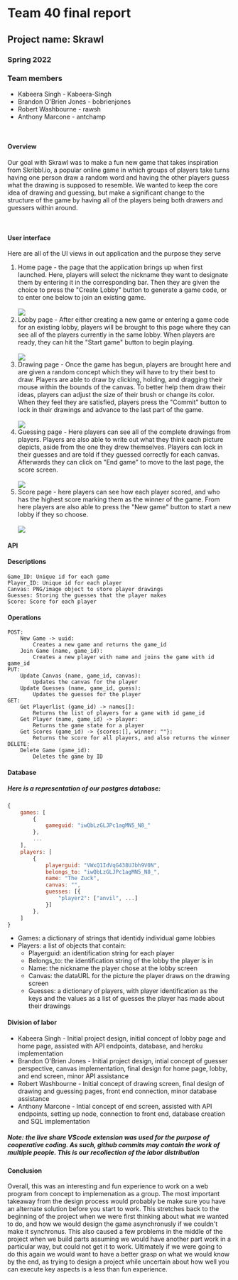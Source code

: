 <h1>Team 40 final report</h1>
<h2>Project name: Skrawl</h2>
<h3>Spring 2022</h3>
<h3>Team members</h3>
<ul>
    <li>Kabeera Singh - Kabeera-Singh</li>
    <li>Brandon O'Brien Jones - bobrienjones</li>
    <li>Robert Washbourne - rawsh</li>
    <li>Anthony Marcone - antchamp</li>
</ul>
<br>

<h4>Overview</h4>
<p> Our goal with Skrawl was to make a fun new game that takes inspiration from Skribbl.io, a popular online game in which groups of players take turns having one person draw a random word and having the other players guess what the drawing is supposed to resemble. We wanted to keep the core idea of drawing and guessing, but make a significant change to the structure of the game by having all of the players being both drawers and guessers within around.</p>

<br>
<h4>User interface</h4>
<p>Here are all of the UI views in out application and the purpose they serve</p>
<ol>
    <li>Home page - the page that the application brings up when first launched. Here, players will select the nickname they want to designate them by entering it in the corresponding bar. Then they are given the choice to press the "Create Lobby" button to generate a game code, or to enter one below to join an existing game. </li>
    <br>
    <img src = Homepage.png></img>
    <br>
    <li>Lobby page - After either creating a new game or entering a game code for an existing lobby, players will be brought to this page where they can see all of the players currently in the same lobby. When players are ready, they can hit the "Start game" button to begin playing.</li>
    <br>
    <img src = Lobby_Page.png></img>
    <br>
    <li>Drawing page - Once the game has begun, players are brought here and are given a random concept which they will have to try their best to draw. Players are able to draw by clicking, holding, and dragging their mouse within the bounds of the canvas. To better help them draw their ideas, players can adjust the size of their brush or change its color. When they feel they are satisfied, players press the "Commit" button to lock in their drawings and advance to the last part of the game.</li>
    <br>
    <img src = Drawing_Screen.png></img>
    <br>
    <li>Guessing page - Here players can see all of the complete drawings from players. Players are also able to write out what they think each picture depicts, aside from the one they drew themselves. Players can lock in their guesses and are told if they guessed correctly for each canvas. Afterwards they can click on "End game" to move to the last page, the score screen.</li>
    <br>
    <img src = Guessing_Screen.png></img>
    <br>
    <li>Score page - here players can see how each player scored, and who has the highest score marking them as the winner of the game. From here players are also able to press the "New game" button to start a new lobby if they so choose.</li>
    <br>
    <img src = Score_Screen.png></img>
    <br>
</ol>
<h4>API</h4>
<h4>Descriptions</h4>

```
Game_ID: Unique id for each game
Player_ID: Unique id for each player
Canvas: PNG/image object to store player drawings
Guesses: Storing the guesses that the player makes
Score: Score for each player
```

<h4>Operations</h4>

```
POST:
    New Game -> uuid:
        Creates a new game and returns the game_id
    Join Game (name, game_id):
        Creates a new player with name and joins the game with id game_id
PUT:
    Update Canvas (name, game_id, canvas):
        Updates the canvas for the player
    Update Guesses (name, game_id, guess):
        Updates the guesses for the player
GET:
    Get Playerlist (game_id) -> names[]:
        Returns the list of players for a game with id game_id
    Get Player (name, game_id) -> player:
        Returns the game state for a player
    Get Scores (game_id) -> {scores:[], winner: ""}:
        Returns the score for all players, and also returns the winner
DELETE:
    Delete Game (game_id):
        Deletes the game by ID
```

<h4>Database</h4>
<h5>Here is a representation of our postgres database:</h5>

```javascript
{
    games: [
        {
            gameguid: "iwQbLzGLJPc1agMN5_N8_"
        },
        ...
    ],
    players: [
        {
            playerguid: "VWxQ1IdVqG438UJbh9V0N",
            belongs_to: "iwQbLzGLJPc1agMN5_N8_",
            name: "The Zuck",
            canvas: "",
            guesses: [{
                "player2": ["anvil", ...]
            }]
        },
    ]
}

```
<ul> 
    <li> Games: a dictionary of strings that identidy individual game lobbies </li>
    <li> Players: a list of objects that contain:
        <ul>
            <li> Playerguid: an identification string for each player</li>
            <li> Belongs_to: the identification string of the lobby the player is in</li>
            <li> Name: the nickname the player chose at the lobby screen</li>
            <li>Canvas: the dataURL for the picture the player draws on the drawing screen </li>
            <li> Guesses: a dictionary of players, with player identification as the keys and the values as a list of guesses the player has made about their drawings  </li>
        </ul>
    </li>
</ul>

<h4>Division of labor</h4>
<ul>
<li> Kabeera Singh - Initial project design, initial concept of lobby page and home page, assisted with API endpoints, database, and heroku implementation</li>
<li> Brandon O'Brien Jones - Initial project design, intial concept of guesser perspective, canvas implementation, final design for home page, lobby, and end screen, minor API assistance </li>
<li> Robert Washbourne - Initial concept of drawing screen, final design of drawing and guessing pages, front end connection, minor database assistance</li>
<li> Anthony Marcone - Intial concept of end screen, assisted with API endpoints, setting up node, connection to front end, database creation and SQL implementation</li>
</ul>
<h5>Note: the live share VScode extension was used for the purpose of cooperative coding. As such, github commits may contain the work of multiple people. This is our recollection of the labor distribution</h5>

<h4>Conclusion</h4>
<p> Overall, this was an interesting and fun experience to work on a web program from concept to implemenation as a group. The most important takeaway from the design process would probably be make sure you have an alternate solution before you start to work. This stretches back to the beginning of the project when we were first thinking about what we wanted to do, and how we would design the game asynchronusly if we couldn't make it synchronus. This also caused a few problems in the middle of the project when we build parts assuming we would have another part work in a particular way, but could not get it to work. Ultimately if we were going to do this again we would want to have a better grasp on what we would know by the end, as trying to design a project while uncertain about how well you can execute key aspects is a less than fun experience. </p>